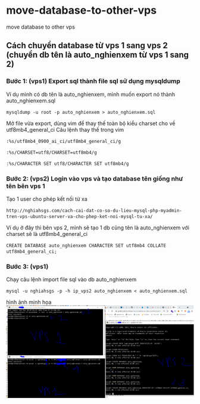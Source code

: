 # move-database-to-other-vps
move database to other vps

## Cách chuyển database từ vps 1 sang vps 2 (chuyển db tên là auto_nghienxem từ vps 1 sang 2)

### Bước 1: (vps1) Export sql thành file sql sử dụng mysqldump
Ví dụ mình có db tên là auto_nghienxem, mình muốn export nó thành auto_nghienxem.sql
```
mysqldump -u root -p auto_nghienxem > auto_nghienxem.sql
```
Mở file vừa export, dùng vim để thay thế toàn bộ kiểu charset cho về utf8mb4_general_ci
Câu lệnh thay thế trong vim
```
:%s/utf8mb4_0900_ai_ci/utf8mb4_general_ci/g
```
```
:%s/CHARSET=utf8/CHARSET=utf8mb4/g
```
```
:%s/CHARACTER SET utf8/CHARACTER SET utf8mb4/g
```

### Bước 2: (vps2) Login vào vps và tạo database tên giống như tên bên vps 1
Tạo 1 user cho phép kết nối từ xa
```
http://nghiahsgs.com/cach-cai-dat-co-so-du-lieu-mysql-php-myadmin-tren-vps-ubuntu-server-va-cho-phep-ket-noi-mysql-tu-xa/
```
Ví dụ ở đây thì bên vps 2, mình sẽ tạo 1 db cũng tên là auto_nghienxem với charset sẽ là utf8mb4_general_ci
```
CREATE DATABASE auto_nghienxem CHARACTER SET utf8mb4 COLLATE utf8mb4_general_ci;
```
### Bước 3: (vps1)
Chạy câu lệnh import file sql vào db auto_nghienxem
```
mysql -u nghiahsgs -p -h ip_vps2 auto_nghienxem < auto_nghienxem.sql
```


hình ảnh minh họa
<img src="hd.png" />
